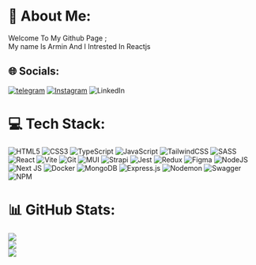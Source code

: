 # 💫 About Me:

Welcome To My Github Page ;<br>My name Is Armin And I Intrested In Reactjs<br>

## 🌐 Socials:    
 
[![telegram](https://img.shields.io/badge/Telegram-2CA5E0?style=flat-squeare&logo=telegram&logoColor=white)](https://t.me/MrReact)
[![Instagram](https://img.shields.io/badge/Instagram-%23E4405F.svg?logo=Instagram&logoColor=white)](https://instagram.com/@armin_hosseiini)
![LinkedIn](https://img.shields.io/badge/LinkedIn-%230077B5.svg?logo=linkedin&logoColor=white)

# 💻 Tech Stack:

![HTML5](https://img.shields.io/badge/html5-%23E34F26.svg?style=for-the-badge&logo=html5&logoColor=white) 
![CSS3](https://img.shields.io/badge/css3-%231572B6.svg?style=for-the-badge&logo=css3&logoColor=white) 
![TypeScript](https://img.shields.io/badge/typescript-%23007ACC.svg?style=for-the-badge&logo=typescript&logoColor=white) 
![JavaScript](https://img.shields.io/badge/javascript-%23323330.svg?style=for-the-badge&logo=javascript&logoColor=%23F7DF1E)
![TailwindCSS](https://img.shields.io/badge/tailwindcss-%2338B2AC.svg?style=for-the-badge&logo=tailwind-css&logoColor=white)
![SASS](https://img.shields.io/badge/SASS-hotpink.svg?style=for-the-badge&logo=SASS&logoColor=white) 
![React](https://img.shields.io/badge/react-%2320232a.svg?style=for-the-badge&logo=react&logoColor=%2361DAFB)
![Vite](https://img.shields.io/badge/Vite-646CFF?style=for-the-badge&logo=vite&logoColor=white)
![Git](https://img.shields.io/badge/Git-F05032?style=for-the-badge&logo=git&logoColor=white)
![MUI](https://img.shields.io/badge/MUI-%230081CB.svg?style=for-the-badge&logo=mui&logoColor=white)
![Strapi](https://img.shields.io/badge/strapi-%232E7EEA.svg?style=for-the-badge&logo=strapi&logoColor=white) 
![Jest](https://img.shields.io/badge/-jest-%23C21325?style=for-the-badge&logo=jest&logoColor=white)
![Redux](https://img.shields.io/badge/redux-%23593d88.svg?style=for-the-badge&logo=redux&logoColor=white) 
![Figma](https://img.shields.io/badge/figma-%23F24E1E.svg?style=for-the-badge&logo=figma&logoColor=white)
![NodeJS](https://img.shields.io/badge/node.js-6DA55F?style=for-the-badge&logo=node.js&logoColor=white)
![Next JS](https://img.shields.io/badge/Next-black?style=for-the-badge&logo=next.js&logoColor=white) 
![Docker](https://img.shields.io/badge/Docker-2496ED?style=for-the-badge&logo=docker&logoColor=white) 
![MongoDB](https://img.shields.io/badge/MongoDB-%234ea94b.svg?style=for-the-badge&logo=mongodb&logoColor=white)
![Express.js](https://img.shields.io/badge/express.js-%23404d59.svg?style=for-the-badge&logo=express&logoColor=%2361DAFB)
![Nodemon](https://img.shields.io/badge/NODEMON-%23323330.svg?style=for-the-badge&logo=nodemon&logoColor=%BBDEAD)
![Swagger](https://img.shields.io/badge/-Swagger-%23Clojure?style=for-the-badge&logo=swagger&logoColor=white)
![NPM](https://img.shields.io/badge/NPM-%23CB3837.svg?style=for-the-badge&logo=npm&logoColor=white)  


# 📊 GitHub Stats:
![](https://github-readme-stats.vercel.app/api?username=Armi-nn&theme=radical&hide_border=false&include_all_commits=true&count_private=true)<br/>
![](https://github-readme-streak-stats.herokuapp.com/?user=Armi-nn&theme=radical&hide_border=false)<br/>
![](https://github-readme-stats.vercel.app/api/top-langs/?username=Armi-nn&theme=radical&hide_border=false&include_all_commits=true&count_private=true&layout=compact) 

